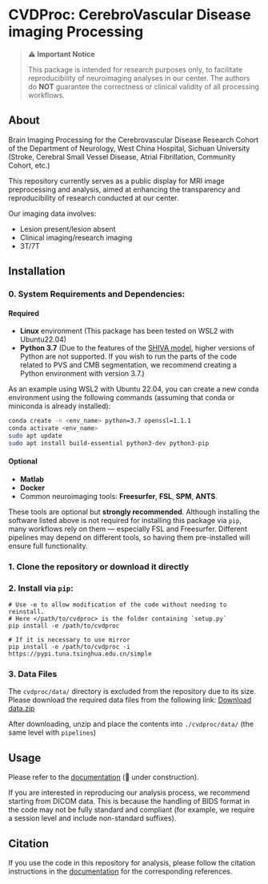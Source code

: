 # CVDProc: CerebroVascular Disease imaging Processing

> **⚠️ Important Notice**
>
> This package is intended for research purposes only, to facilitate reproducibility of neuroimaging analyses in our center.
> The authors do **NOT** guarantee the correctness or clinical validity of all processing workflows.

## About
Brain Imaging Processing for the Cerebrovascular Disease Research Cohort of the Department of Neurology, West China Hospital, Sichuan University (Stroke, Cerebral Small Vessel Disease, Atrial Fibrillation, Community Cohort, etc.)

This repository currently serves as a public display for MRI image preprocessing and analysis, aimed at enhancing the transparency and reproducibility of research conducted at our center.

Our imaging data involves:
- Lesion present/lesion absent
- Clinical imaging/research imaging
- 3T/7T

## Installation
### 0. System Requirements and Dependencies:

#### Required

   - **Linux** environment (This package has been tested on WSL2 with Ubuntu22.04)
   - **Python 3.7** (Due to the features of the [SHIVA model](https://github.com/pboutinaud/SHIVA_PVS), higher versions of Python are not supported. If you wish to run the parts of the code related to PVS and CMB segmentation, we recommend creating a Python environment with version 3.7.)

As an example using WSL2 with Ubuntu 22.04, you can create a new conda environment using the following commands (assuming that conda or miniconda is already installed):
```bash
conda create -n <env_name> python=3.7 openssl=1.1.1
conda activate <env_name>
sudo apt update
sudo apt install build-essential python3-dev python3-pip
```

#### Optional
   - **Matlab**
   - **Docker**
   - Common neuroimaging tools: **Freesurfer**, **FSL**, **SPM**, **ANTS**.

These tools are optional but **strongly recommended**. Although installing the software listed above is not required for installing this package via `pip`, many workflows rely on them — especially FSL and Freesurfer. Different pipelines may depend on different tools, so having them pre-installed will ensure full functionality.

### 1. Clone the repository or download it directly

### 2. Install via `pip`:
```
# Use -e to allow modification of the code without needing to reinstall.
# Here </path/to/cvdproc> is the folder containing `setup.py`
pip install -e /path/to/cvdproc

# If it is necessary to use mirror
pip install -e /path/to/cvdproc -i https://pypi.tuna.tsinghua.edu.cn/simple
```

### 3. Data Files

The `cvdproc/data/` directory is excluded from the repository due to its size. Please download the required data files from the following link: [Download data.zip](https://drive.google.com/file/d/1sOWusT4kSRncLcDwXjaLEnMTnhZncF9V/view?usp=drive_link)

After downloading, unzip and place the contents into `./cvdproc/data/` (the same level with `pipelines`)

## Usage
Please refer to the [documentation](https://neuroimaging-notes-of-lxg.readthedocs.io/zh/latest/cvdproc/quick_start.html) (🚧 under construction).

If you are interested in reproducing our analysis process, we recommend starting from DICOM data. This is because the handling of BIDS format in the code may not be fully standard and compliant (for example, we require a session level and include non-standard suffixes).

## Citation
If you use the code in this repository for analysis, please follow the citation instructions in the [documentation](https://neuroimaging-notes-of-lxg.readthedocs.io/zh/latest/cvdproc/quick_start.html) for the corresponding references.